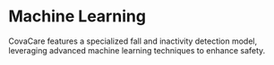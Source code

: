 # Machine Learning

CovaCare features a specialized fall and inactivity detection model, leveraging advanced machine learning techniques to enhance safety.

